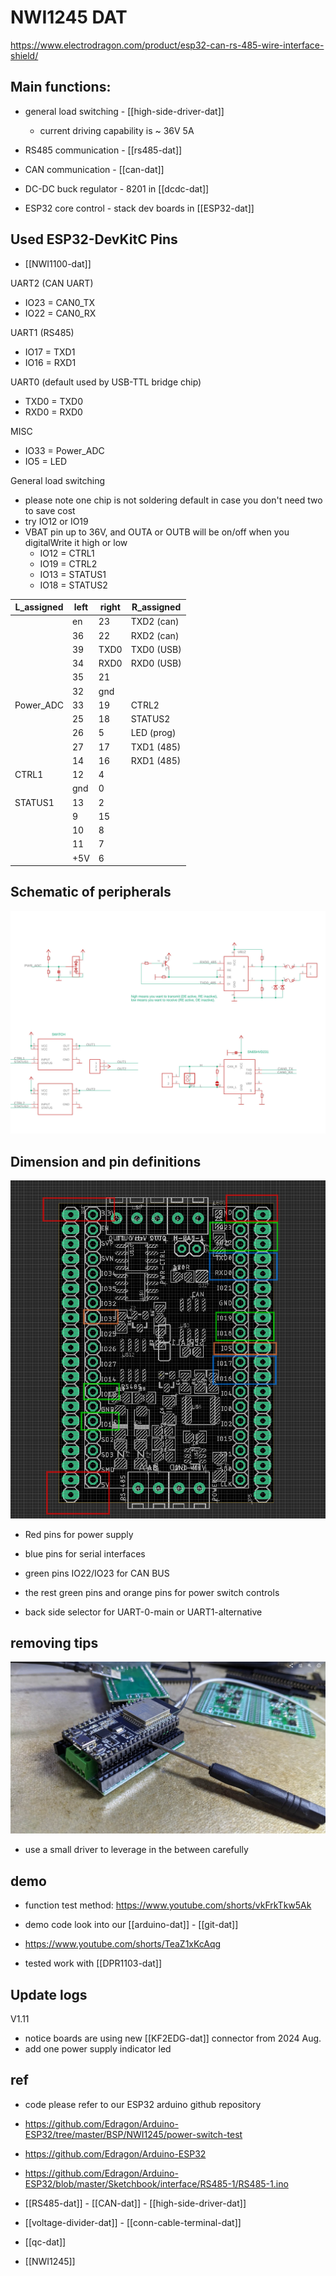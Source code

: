 
# NWI1245 DAT

https://www.electrodragon.com/product/esp32-can-rs-485-wire-interface-shield/

## Main functions:
- general load switching - [[high-side-driver-dat]]
  - current driving capability is ~ 36V 5A

- RS485 communication - [[rs485-dat]]
- CAN communication - [[can-dat]]
- DC-DC buck regulator - 8201 in [[dcdc-dat]]
- ESP32 core control - stack dev boards in [[ESP32-dat]]

## Used ESP32-DevKitC Pins

- [[NWI1100-dat]]

UART2 (CAN UART)
- IO23 = CAN0_TX
- IO22 = CAN0_RX

UART1 (RS485)
- IO17 = TXD1 
- IO16 = RXD1

UART0 (default used by USB-TTL bridge chip)
- TXD0 = TXD0
- RXD0 = RXD0 

MISC
- IO33 = Power_ADC
- IO5 = LED

General load switching 
- please note one chip is not soldering default in case you don't need two to save cost
- try IO12 or IO19
- VBAT pin up to 36V, and OUTA or OUTB will be on/off when you digitalWrite it high or low
  - IO12 = CTRL1
  - IO19 = CTRL2 
  - IO13 = STATUS1
  - IO18 = STATUS2


| L_assigned | left | right | R_assigned  |
| ---------- | ---- | ----- | ----------- |
|            | en   | 23    | TXD2 (can)  |
|            | 36   | 22    | RXD2 (can)  |
|            | 39   | TXD0  | TXD0 (USB)  |
|            | 34   | RXD0  | RXD0  (USB) |
|            | 35   | 21    |             |
|            | 32   | gnd   |             |
| Power_ADC  | 33   | 19    | CTRL2       |
|            | 25   | 18    | STATUS2     |
|            | 26   | 5     | LED (prog)  |
|            | 27   | 17    | TXD1 (485)  |
|            | 14   | 16    | RXD1 (485)  |
| CTRL1      | 12   | 4     |             |
|            | gnd  | 0     |             |
| STATUS1    | 13   | 2     |             |
|            | 9    | 15    |             |
|            | 10   | 8     |             |
|            | 11   | 7     |             |
|            | +5V  | 6     |             |



## Schematic of peripherals

![](NWI1245-2112-28-2022.jpg)


## Dimension and pin definitions 

![](2024-04-22-16-38-16.png)

- Red pins for power supply 
- blue pins for serial interfaces
- green pins IO22/IO23 for CAN BUS
- the rest green pins and orange pins for power switch controls 

- back side selector for UART-0-main or UART1-alternative

## removing tips 

![](2024-01-13-11-00-30.png)

- use a small driver to leverage in the between carefully 


## demo 

- function test method: https://www.youtube.com/shorts/vkFrkTkw5Ak
- demo code look into our [[arduino-dat]] - [[git-dat]]

- https://www.youtube.com/shorts/TeaZ1xKcAqg

- tested work with [[DPR1103-dat]]



## Update logs 

V1.11
- notice boards are using new [[KF2EDG-dat]] connector from 2024 Aug.
- add one power supply indicator led 



## ref
- code please refer to our ESP32 arduino github repository 
- https://github.com/Edragon/Arduino-ESP32/tree/master/BSP/NWI1245/power-switch-test
- https://github.com/Edragon/Arduino-ESP32
- https://github.com/Edragon/Arduino-ESP32/blob/master/Sketchbook/interface/RS485-1/RS485-1.ino


- [[RS485-dat]] - [[CAN-dat]] - [[high-side-driver-dat]]

- [[voltage-divider-dat]] - [[conn-cable-terminal-dat]]

- [[qc-dat]]

- [[NWI1245]]
